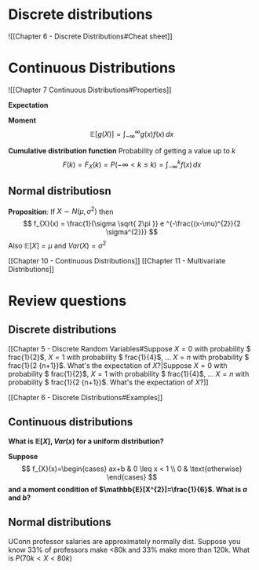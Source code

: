 # Discrete distributions
![[Chapter 6 - Discrete Distributions#Cheat sheet]]

# Continuous Distributions
![[Chapter 7 Continuous Distributions#Properties]]

**Expectation**


**Moment**
$$
\mathbb{E}[g(X)]= \int _{-\infty}^{\infty} g(x)f(x) \, dx 
$$

**Cumulative distribution function**
Probability of getting a value up to $k$ 
$$
F(k)=F_{X}(k)=P(-\infty < k \leq k) = \int _{-\infty}^{k} f(x)\, dx 
$$

## Normal distributiosn
**Proposition**: If $X \sim N(\mu, \sigma^{2})$ then
$$
f_{X}(x) = \frac{1}{\sigma \sqrt{ 2\pi }} e ^{-\frac{(x-\mu)^{2}}{2 \sigma^{2}}}
$$
Also $\mathbb{E}[X]=\mu$ and $Var(X)=\sigma^{2}$

[[Chapter 10 - Continuous Distributions]]
[[Chapter 11 - Multivariate Distributions]]

# Review questions
## Discrete distributions
[[Chapter 5 - Discrete Random Variables#Suppose $X=0$ with probability $ frac{1}{2}$, $X=1$ with probability $ frac{1}{4}$, ... $X=n$ with probability $ frac{1}{2 {n+1}}$. What's the expectation of $X$?|Suppose $X=0$ with probability $ frac{1}{2}$, $X=1$ with probability $ frac{1}{4}$, ... $X=n$ with probability $ frac{1}{2 {n+1}}$. What's the expectation of $X$?]]

[[Chapter 6 - Discrete Distributions#Examples]]

## Continuous distributions
**What is $\mathbb{E}[X], Var(x)$ for a uniform distribution?**

**Suppose** $$
f_{X}(x)=\begin{cases}
ax+b & 0 \leq x < 1 \\
0 & \text{otherwise}
\end{cases}
$$ **and a moment condition of  $\mathbb{E}[X^{2}]=\frac{1}{6}$. What is $a$ and $b$?**



## Normal distributions
UConn professor salaries are approximately normally dist. Suppose you know 33% of professors make <80k and 33% make more than 120k. What is $P(70k < X < 80k)$

